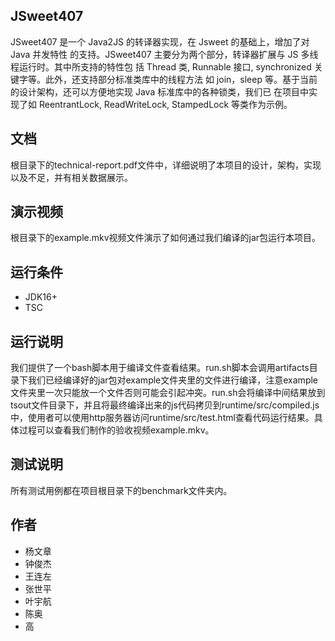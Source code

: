 ## JSweet407
JSweet407 是一个 Java2JS 的转译器实现，在 Jsweet 的基础上，增加了对 Java 并发特性
的支持。JSweet407 主要分为两个部分，转译器扩展与 JS 多线程运行时。其中所支持的特性包
括 Thread 类, Runnable 接口, synchronized 关键字等。此外，还支持部分标准类库中的线程方法
如 join，sleep 等。基于当前的设计架构，还可以方便地实现 Java 标准库中的各种锁类，我们已
在项目中实现了如 ReentrantLock, ReadWriteLock, StampedLock 等类作为示例。

## 文档
根目录下的technical-report.pdf文件中，详细说明了本项目的设计，架构，实现以及不足，并有相关数据展示。

## 演示视频
根目录下的example.mkv视频文件演示了如何通过我们编译的jar包运行本项目。

## 运行条件
* JDK16+
* TSC 

## 运行说明
我们提供了一个bash脚本用于编译文件查看结果。run.sh脚本会调用artifacts目录下我们已经编译好的jar包对example文件夹里的文件进行编译，注意example文件夹里一次只能放一个文件否则可能会引起冲突。run.sh会将编译中间结果放到tsout文件目录下，并且将最终编译出来的js代码拷贝到runtime/src/compiled.js中，使用者可以使用http服务器访问runtime/src/test.html查看代码运行结果。具体过程可以查看我们制作的验收视频example.mkv。


## 测试说明
所有测试用例都在项目根目录下的benchmark文件夹内。

## 作者
* 杨文章
* 钟俊杰
* 王连左
* 张世平
* 叶宇航
* 陈奥
* 高

